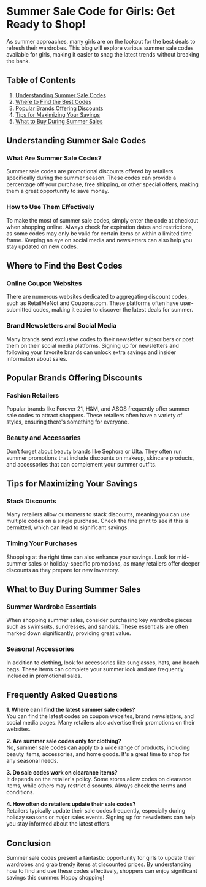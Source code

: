 # Summer Sale Code for Girls: Get Ready to Shop!

As summer approaches, many girls are on the lookout for the best deals to refresh their wardrobes. This blog will explore various summer sale codes available for girls, making it easier to snag the latest trends without breaking the bank.

## Table of Contents
1. [Understanding Summer Sale Codes](#understanding-summer-sale-codes)
2. [Where to Find the Best Codes](#where-to-find-the-best-codes)
3. [Popular Brands Offering Discounts](#popular-brands-offering-discounts)
4. [Tips for Maximizing Your Savings](#tips-for-maximizing-your-savings)
5. [What to Buy During Summer Sales](#what-to-buy-during-summer-sales)

## Understanding Summer Sale Codes

### What Are Summer Sale Codes?
Summer sale codes are promotional discounts offered by retailers specifically during the summer season. These codes can provide a percentage off your purchase, free shipping, or other special offers, making them a great opportunity to save money.

### How to Use Them Effectively
To make the most of summer sale codes, simply enter the code at checkout when shopping online. Always check for expiration dates and restrictions, as some codes may only be valid for certain items or within a limited time frame. Keeping an eye on social media and newsletters can also help you stay updated on new codes.

## Where to Find the Best Codes

### Online Coupon Websites
There are numerous websites dedicated to aggregating discount codes, such as RetailMeNot and Coupons.com. These platforms often have user-submitted codes, making it easier to discover the latest deals for summer.

### Brand Newsletters and Social Media
Many brands send exclusive codes to their newsletter subscribers or post them on their social media platforms. Signing up for newsletters and following your favorite brands can unlock extra savings and insider information about sales.

## Popular Brands Offering Discounts

### Fashion Retailers
Popular brands like Forever 21, H&M, and ASOS frequently offer summer sale codes to attract shoppers. These retailers often have a variety of styles, ensuring there's something for everyone.

### Beauty and Accessories
Don’t forget about beauty brands like Sephora or Ulta. They often run summer promotions that include discounts on makeup, skincare products, and accessories that can complement your summer outfits.

## Tips for Maximizing Your Savings

### Stack Discounts
Many retailers allow customers to stack discounts, meaning you can use multiple codes on a single purchase. Check the fine print to see if this is permitted, which can lead to significant savings.

### Timing Your Purchases
Shopping at the right time can also enhance your savings. Look for mid-summer sales or holiday-specific promotions, as many retailers offer deeper discounts as they prepare for new inventory.

## What to Buy During Summer Sales

### Summer Wardrobe Essentials
When shopping summer sales, consider purchasing key wardrobe pieces such as swimsuits, sundresses, and sandals. These essentials are often marked down significantly, providing great value.

### Seasonal Accessories
In addition to clothing, look for accessories like sunglasses, hats, and beach bags. These items can complete your summer look and are frequently included in promotional sales.

## Frequently Asked Questions

**1. Where can I find the latest summer sale codes?**  
You can find the latest codes on coupon websites, brand newsletters, and social media pages. Many retailers also advertise their promotions on their websites.

**2. Are summer sale codes only for clothing?**  
No, summer sale codes can apply to a wide range of products, including beauty items, accessories, and home goods. It's a great time to shop for any seasonal needs.

**3. Do sale codes work on clearance items?**  
It depends on the retailer's policy. Some stores allow codes on clearance items, while others may restrict discounts. Always check the terms and conditions.

**4. How often do retailers update their sale codes?**  
Retailers typically update their sale codes frequently, especially during holiday seasons or major sales events. Signing up for newsletters can help you stay informed about the latest offers.

## Conclusion

Summer sale codes present a fantastic opportunity for girls to update their wardrobes and grab trendy items at discounted prices. By understanding how to find and use these codes effectively, shoppers can enjoy significant savings this summer. Happy shopping!

